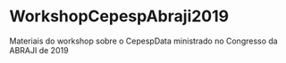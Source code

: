 # WorkshopCepespAbraji2019
Materiais do workshop sobre o CepespData ministrado no Congresso da ABRAJI de 2019
